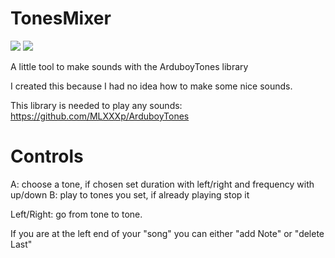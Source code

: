 # TonesMixer

![][exampleGif]
![][exampleGif2]

[exampleGif]: https://github.com/hartmann1301/TonesMixer/blob/master/TonesMixer.gif
[exampleGif2]: https://github.com/hartmann1301/TonesMixer/blob/master/TonesMixer2.gif

A little tool to make sounds with the ArduboyTones library

I created this because I had no idea how to make some nice sounds.

This library is needed to play any sounds:
https://github.com/MLXXXp/ArduboyTones

# Controls

A: choose a tone, if chosen set duration with left/right and frequency with up/down
B: play to tones you set, if already playing stop it

Left/Right: go from tone to tone.

If you are at the left end of your "song" you can either "add Note" or "delete Last"

